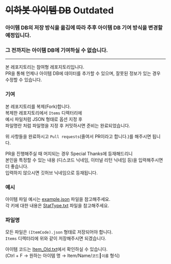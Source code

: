 # ~~이하봇 아이템 DB~~ Outdated

### 아이템 DB의 저장 방식을 옮김에 따라 추후 아이템 DB 기여 방식을 변경할 예정입니다.
### 그 전까지는 아이템 DB에 기여하실 수 없습니다.

---

본 레포지토리는 참여형 레포지토리입니다.<br>
PR을 통해 언제나 아이템 DB에 데이터를 추가할 수 있으며, 잘못된 정보가 있는 경우 수정할 수 있습니다.

### 기여

본 레포지토리를 복제(Fork)합니다.<br>
복제한 레포지토리에서 `Items` 디렉터리에<br>
예시 파일처럼 JSON 형태로 옵션 지정 후<br>
파일명란 처럼 파일명을 지정 후 커밋하시면 준비는 완료되었습니다.

위 사항들을 완료하시고 `Pull requests`(줄여서 PR이라고 합니다.)를 해주시면 됩니다.<br>

PR을 진행해주실 때 머지되는 경우 Special Thanks에 등재해드리니<br>
본인을 특정할 수 있는 내용 (디스코드 닉네임, 이터널 리턴 닉네임 등)을 입력해주시면 더 좋습니다.<br>
입력하지 않으시면 깃허브 닉네임으로 등재됩니다.

### 예시

아이템 파일 예시는 [example.json](https://github.com/IAMIHAH/ihahbot-itemdb/blob/main/example.json) 파일을 참고해주세요.<br>
각 키에 대한 내용은 [StatType.txt](https://github.com/IAMIHAH/ihahbot-itemdb/blob/main/StatType.txt) 파일을 참고해주세요.

### 파일명

모든 파일은 `(ItemCode).json` 형태로 저장되어야 합니다.<br>
`Items` 디렉터리에 위와 같이 저장해주시면 되겠습니다.

아이템 코드는 [Item_Old.txt](https://github.com/IAMIHAH/ihahbot-itemdb/blob/main/Item_Old.txt)에서 확인하실 수 있습니다.<br>
(Ctrl + F → 원하는 아이템 명 → Item/Name/`코드`┃`이름` 형식)
